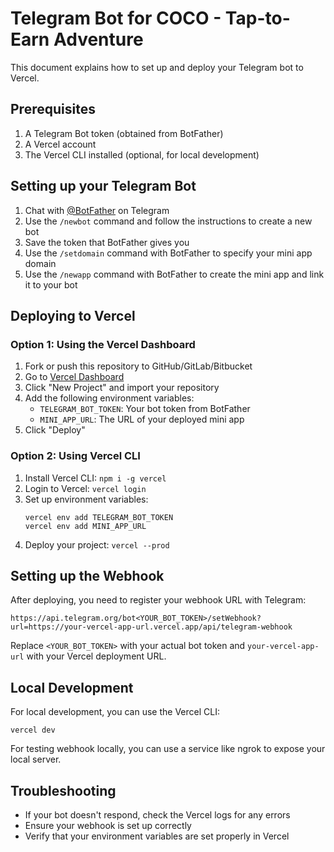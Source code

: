 
# Telegram Bot for COCO - Tap-to-Earn Adventure

This document explains how to set up and deploy your Telegram bot to Vercel.

## Prerequisites

1. A Telegram Bot token (obtained from BotFather)
2. A Vercel account
3. The Vercel CLI installed (optional, for local development)

## Setting up your Telegram Bot

1. Chat with [@BotFather](https://t.me/botfather) on Telegram
2. Use the `/newbot` command and follow the instructions to create a new bot
3. Save the token that BotFather gives you
4. Use the `/setdomain` command with BotFather to specify your mini app domain
5. Use the `/newapp` command with BotFather to create the mini app and link it to your bot

## Deploying to Vercel

### Option 1: Using the Vercel Dashboard

1. Fork or push this repository to GitHub/GitLab/Bitbucket
2. Go to [Vercel Dashboard](https://vercel.com/dashboard)
3. Click "New Project" and import your repository
4. Add the following environment variables:
   - `TELEGRAM_BOT_TOKEN`: Your bot token from BotFather
   - `MINI_APP_URL`: The URL of your deployed mini app
5. Click "Deploy"

### Option 2: Using Vercel CLI

1. Install Vercel CLI: `npm i -g vercel`
2. Login to Vercel: `vercel login`
3. Set up environment variables:
   ```
   vercel env add TELEGRAM_BOT_TOKEN
   vercel env add MINI_APP_URL
   ```
4. Deploy your project: `vercel --prod`

## Setting up the Webhook

After deploying, you need to register your webhook URL with Telegram:

```
https://api.telegram.org/bot<YOUR_BOT_TOKEN>/setWebhook?url=https://your-vercel-app-url.vercel.app/api/telegram-webhook
```

Replace `<YOUR_BOT_TOKEN>` with your actual bot token and `your-vercel-app-url` with your Vercel deployment URL.

## Local Development

For local development, you can use the Vercel CLI:

```
vercel dev
```

For testing webhook locally, you can use a service like ngrok to expose your local server.

## Troubleshooting

- If your bot doesn't respond, check the Vercel logs for any errors
- Ensure your webhook is set up correctly
- Verify that your environment variables are set properly in Vercel
